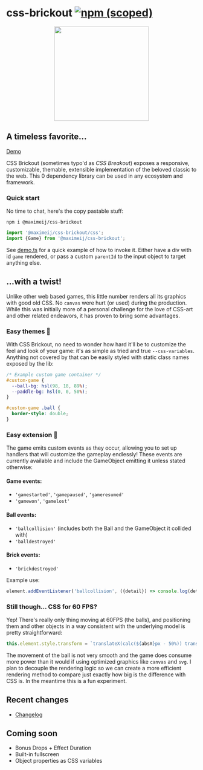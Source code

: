 # css-brickout [![npm (scoped)](https://img.shields.io/npm/v/@maximeij/css-brickout?color=green&label=npm%20package&logo=logo)](https://www.npmjs.com/package/@maximeij/css-brickout)

<p align="center">
  <img src="https://github.com/MaximeIJ/css-brickout/assets/5600516/8ca67c1b-a7f6-4975-ae83-6992f616ad4b" height=250 align="center" />
</p>

## A timeless favorite...

[Demo](https://maximeij.dev/css-brickout/)

CSS Brickout (sometimes typo'd as _CSS Breakout_) exposes a responsive, customizable, themable, extensible implementation of the beloved classic to the web. This 0 dependency library can be used in any ecosystem and framework.

### Quick start

No time to chat, here's the copy pastable stuff:

```npm
npm i @maximeij/css-brickout
```

```typescript
import '@maximeij/css-brickout/css';
import {Game} from '@maximeij/css-brickout';
```

See [demo.ts](src/demo.ts) for a quick example of how to invoke it. Either have a div with id `game` rendered, or pass a custom `parentId` to the input object to target anything else.

## ...with a twist!

Unlike other web based games, this little number renders all its graphics with good old CSS. No `canvas` were hurt (or used) during the production. While this was initially more of a personal challenge for the love of CSS-art and other related endeavors, it has proven to bring some advantages.

### Easy themes 🎨

With CSS Brickout, no need to wonder how hard it'll be to customize the feel and look of your game: it's as simple as tried and true `--css-variables`.
Anything not covered by that can be easily styled with static class names exposed by the lib:

```css
/* Example custom game container */
#custom-game {
  --ball-bg: hsl(98, 18, 89%);
  --paddle-bg: hsl(0, 0, 50%);
}

#custom-game .ball {
  border-style: double;
}
```

### Easy extension 🔨

The game emits custom events as they occur, allowing you to set up handlers that will customize the gameplay endlessly!
These events are currently available and include the GameObject emitting it unless stated otherwise:

#### Game events:

- `'gamestarted'`, `'gamepaused'`, `'gameresumed'`
- `'gamewon'`, `'gamelost'`

#### Ball events:

- `'ballcollision'` (includes both the Ball and the GameObject it collided with)
- `'balldestroyed'`

#### Brick events:

- `'brickdestroyed'`

Example use:

```typescript
element.addEventListener('ballcollision', ({detail}) => console.log(detail.ball, 'bonk', detail.object));
```

### Still though... CSS for 60 FPS?

Yep! There's really only thing moving at 60FPS (the balls), and positioning them and other objects in a way consistent with the underlying model is pretty straightforward:

```typescript
this.element.style.transform = `translateX(calc(${absX}px - 50%)) translateY(calc(${absY}px - 50%))`;
```

The movement of the ball is not very smooth and the game does consume more power than it would if using optimized graphics like `canvas` and `svg`. I plan to decouple the rendering logic so we can create a more efficient rendering method to compare just exactly how big is the difference with CSS is. In the meantime this is a fun experiment.

## Recent changes

- [Changelog](CHANGELOG.md)

## Coming soon

- Bonus Drops + Effect Duration
- Built-in fullscreen
- Object properties as CSS variables
